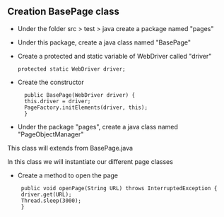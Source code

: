 Creation  BasePage class
-

- Under the folder src > test > java  create a package named "pages"
- Under this package, create a java class named "BasePage"
- Create a protected and static variable of WebDriver called "driver"

      protected static WebDriver driver;



- Create the constructor

        public BasePage(WebDriver driver) {
        this.driver = driver;
        PageFactory.initElements(driver, this);
        }

- Under the package "pages", create a java class named "PageObjectManager"

This class will extends from BasePage.java

In this class we will instantiate our different page classes

- Create a method to open the page

       public void openPage(String URL) throws InterruptedException {
       driver.get(URL);
       Thread.sleep(3000);
       }



